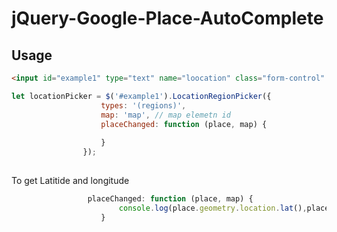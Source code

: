 # jQuery-Google-Place-AutoComplete

## Usage

```html 
<input id="example1" type="text" name="loocation" class="form-control" placeholder="Location"/>

```
```javascript
let locationPicker = $('#example1').LocationRegionPicker({
                    types: '(regions)',
                    map: 'map', // map elemetn id
                    placeChanged: function (place, map) {
                        
                    }
                });
                
```
To get Latitide and longitude
                
```javascript
                 placeChanged: function (place, map) {
                        console.log(place.geometry.location.lat(),place.geometry.location.lng());
                    }
```
